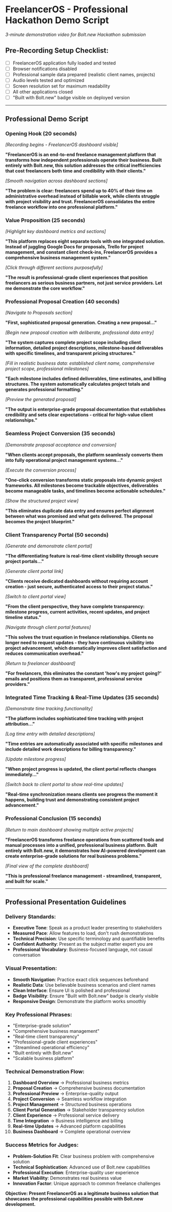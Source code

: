 # FreelancerOS - Professional Hackathon Demo Script
*3-minute demonstration video for Bolt.new Hackathon submission*

## Pre-Recording Setup Checklist:
- [ ] FreelancerOS application fully loaded and tested
- [ ] Browser notifications disabled
- [ ] Professional sample data prepared (realistic client names, projects)
- [ ] Audio levels tested and optimized
- [ ] Screen resolution set for maximum readability
- [ ] All other applications closed
- [ ] "Built with Bolt.new" badge visible on deployed version

---

## Professional Demo Script

### Opening Hook (20 seconds)
*[Recording begins - FreelancerOS dashboard visible]*

**"FreelancerOS is an end-to-end freelance management platform that transforms how independent professionals operate their business. Built entirely with Bolt.new, this solution addresses the critical inefficiencies that cost freelancers both time and credibility with their clients."**

*[Smooth navigation across dashboard sections]*

**"The problem is clear: freelancers spend up to 40% of their time on administrative overhead instead of billable work, while clients struggle with project visibility and trust. FreelancerOS consolidates the entire freelance workflow into one professional platform."**

### Value Proposition (25 seconds)
*[Highlight key dashboard metrics and sections]*

**"This platform replaces eight separate tools with one integrated solution. Instead of juggling Google Docs for proposals, Trello for project management, and constant client check-ins, FreelancerOS provides a comprehensive business management system."**

*[Click through different sections purposefully]*

**"The result is professional-grade client experiences that position freelancers as serious business partners, not just service providers. Let me demonstrate the core workflow."**

### Professional Proposal Creation (40 seconds)
*[Navigate to Proposals section]*

**"First, sophisticated proposal generation. Creating a new proposal..."**

*[Begin new proposal creation with deliberate, professional data entry]*

**"The system captures complete project scope including client information, detailed project descriptions, milestone-based deliverables with specific timelines, and transparent pricing structures."**

*[Fill in realistic business data: established client name, comprehensive project scope, professional milestones]*

**"Each milestone includes defined deliverables, time estimates, and billing structures. The system automatically calculates project totals and generates professional formatting."**

*[Preview the generated proposal]*

**"The output is enterprise-grade proposal documentation that establishes credibility and sets clear expectations - critical for high-value client relationships."**

### Seamless Project Conversion (35 seconds)
*[Demonstrate proposal acceptance and conversion]*

**"When clients accept proposals, the platform seamlessly converts them into fully operational project management systems..."**

*[Execute the conversion process]*

**"One-click conversion transforms static proposals into dynamic project frameworks. All milestones become trackable objectives, deliverables become manageable tasks, and timelines become actionable schedules."**

*[Show the structured project view]*

**"This eliminates duplicate data entry and ensures perfect alignment between what was promised and what gets delivered. The proposal becomes the project blueprint."**

### Client Transparency Portal (50 seconds)
*[Generate and demonstrate client portal]*

**"The differentiating feature is real-time client visibility through secure project portals..."**

*[Generate client portal link]*

**"Clients receive dedicated dashboards without requiring account creation - just secure, authenticated access to their project status."**

*[Switch to client portal view]*

**"From the client perspective, they have complete transparency: milestone progress, current activities, recent updates, and project timeline status."**

*[Navigate through client portal features]*

**"This solves the trust equation in freelance relationships. Clients no longer need to request updates - they have continuous visibility into project advancement, which dramatically improves client satisfaction and reduces communication overhead."**

*[Return to freelancer dashboard]*

**"For freelancers, this eliminates the constant 'how's my project going?' emails and positions them as transparent, professional service providers."**

### Integrated Time Tracking & Real-Time Updates (35 seconds)
*[Demonstrate time tracking functionality]*

**"The platform includes sophisticated time tracking with project attribution..."**

*[Log time entry with detailed descriptions]*

**"Time entries are automatically associated with specific milestones and include detailed work descriptions for billing transparency."**

*[Update milestone progress]*

**"When project progress is updated, the client portal reflects changes immediately..."**

*[Switch back to client portal to show real-time updates]*

**"Real-time synchronization means clients see progress the moment it happens, building trust and demonstrating consistent project advancement."**

### Professional Conclusion (15 seconds)
*[Return to main dashboard showing multiple active projects]*

**"FreelancerOS transforms freelance operations from scattered tools and manual processes into a unified, professional business platform. Built entirely with Bolt.new, it demonstrates how AI-powered development can create enterprise-grade solutions for real business problems."**

*[Final view of the complete dashboard]*

**"This is professional freelance management - streamlined, transparent, and built for scale."**

---

## Professional Presentation Guidelines

### Delivery Standards:
- **Executive Tone**: Speak as a product leader presenting to stakeholders
- **Measured Pace**: Allow features to load, don't rush demonstrations
- **Technical Precision**: Use specific terminology and quantifiable benefits
- **Confident Authority**: Present as the subject matter expert you are
- **Professional Vocabulary**: Business-focused language, not casual conversation

### Visual Presentation:
- **Smooth Navigation**: Practice exact click sequences beforehand
- **Realistic Data**: Use believable business scenarios and client names
- **Clean Interface**: Ensure UI is polished and professional
- **Badge Visibility**: Ensure "Built with Bolt.new" badge is clearly visible
- **Responsive Design**: Demonstrate the platform works smoothly

### Key Professional Phrases:
- "Enterprise-grade solution"
- "Comprehensive business management"
- "Real-time client transparency"
- "Professional-grade client experiences"
- "Streamlined operational efficiency"
- "Built entirely with Bolt.new"
- "Scalable business platform"

### Technical Demonstration Flow:
1. **Dashboard Overview** → Professional business metrics
2. **Proposal Creation** → Comprehensive business documentation
3. **Professional Preview** → Enterprise-quality output
4. **Project Conversion** → Seamless workflow integration
5. **Project Management** → Structured business operations
6. **Client Portal Generation** → Stakeholder transparency solution
7. **Client Experience** → Professional service delivery
8. **Time Integration** → Business intelligence and billing
9. **Real-time Updates** → Advanced platform capabilities
10. **Business Dashboard** → Complete operational overview

### Success Metrics for Judges:
- **Problem-Solution Fit**: Clear business problem with comprehensive solution
- **Technical Sophistication**: Advanced use of Bolt.new capabilities
- **Professional Execution**: Enterprise-quality user experience
- **Market Viability**: Demonstrates real business value
- **Innovation Factor**: Unique approach to common freelance challenges

**Objective: Present FreelancerOS as a legitimate business solution that showcases the professional capabilities possible with Bolt.new development.**

